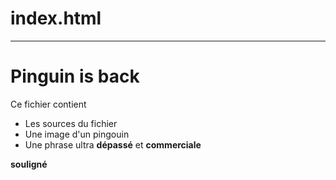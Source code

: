 # index.html
-----------
<h1> Pinguin is back </h1>
Ce fichier contient 

* Les sources du fichier
* Une image d'un pingouin
* Une phrase ultra **dépassé** et **commerciale**

__souligné__
